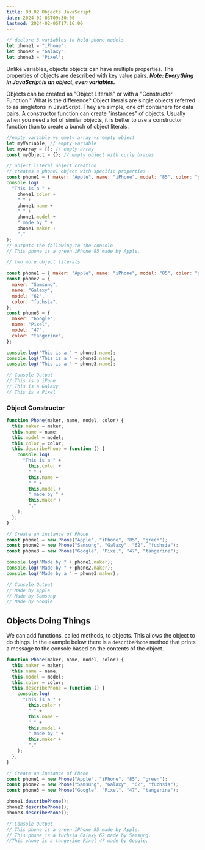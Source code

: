 ```yaml
---
title: 03.02 Objects JavaScript
date: 2024-02-03T09:30:00
lastmod: 2024-02-05T17:16:00
---
```


```javascript
// declare 3 variables to hold phone models
let phone1 = "iPhone";
let phone2 = "Galaxy";
let phone3 = "Pixel";
```

Unlike variables, objects objects can have multiple properties. The properties of objects are described with key value pairs. **_Note: Everything in JavaScript is an object, even variables._**

Objects can be created as "Object Literals" or with a "Constructor Function." What is the difference? Object literals are single objects referred to as singletons in JavaScript. They are simple, one off containers for data pairs. A constructor function can create "instances" of objects. Usually when you need a lot of similar objects, it is better to use a constructor function than to create a bunch of object literals.

```javascript
//empty variable vs empty array vs empty object
let myVariable; // empty variable
let myArray = []; // empty array
const myObject = {}; // empty object with curly braces
```

```js
// object literal object creation
// creates a phone1 object with specific properties
const phone1 = { maker: "Apple", name: "iPhone", model: "85", color: "green" };
console.log(
  "This is a " +
    phone1.color +
    " " +
    phone1.name +
    " " +
    phone1.model +
    " made by " +
    phone1.maker +
    "."
);
// outputs the following to the console
// This phone is a green iPhone 85 made by Apple.
```

```js
// two more object literals

const phone1 = { maker: "Apple", name: "iPhone", model: "85", color: "green" };
const phone2 = {
  maker: "Samsung",
  name: "Galaxy",
  model: "62",
  color: "fuchsia",
};
const phone3 = {
  maker: "Google",
  name: "Pixel",
  model: "47",
  color: "tangerine",
};

console.log("This is a " + phone1.name);
console.log("This is a " + phone2.name);
console.log("This is a " + phone3.name);

// Console Output
// This is a iPone
// This is a Galaxy
// This is a Pixel
```

### Object Constructor

```js
function Phone(maker, name, model, color) {
  this.maker = maker;
  this.name = name;
  this.model = model;
  this.color = color;
  this.describePhone = function () {
    console.log(
      "This is a " +
        this.color +
        " " +
        this.name +
        " " +
        this.model +
        " made by " +
        this.maker +
        "."
    );
  };
}

// Create an instance of Phone
const phone1 = new Phone("Apple", "iPhone", "85", "green");
const phone2 = new Phone("Samsung", "Galaxy", "62", "fuchsia");
const phone3 = new Phone("Google", "Pixel", "47", "tangerine");

console.log("Made by " + phone1.maker);
console.log("Made by " + phone2.maker);
console.log("Made by a " + phone3.maker);

// Console Output
// Made by Apple
// Made by Samsung
// Made by Google
```

## Objects Doing Things

We can add functions, called methods, to objects. This allows the object to do things. In the example below there is a `describePhone` method that prints a message to the console based on the contents of the object.

```js
function Phone(maker, name, model, color) {
  this.maker = maker;
  this.name = name;
  this.model = model;
  this.color = color;
  this.describePhone = function () {
    console.log(
      "This is a " +
        this.color +
        " " +
        this.name +
        " " +
        this.model +
        " made by " +
        this.maker +
        "."
    );
  };
}

// Create an instance of Phone
const phone1 = new Phone("Apple", "iPhone", "85", "green");
const phone2 = new Phone("Samsung", "Galaxy", "62", "fuchsia");
const phone3 = new Phone("Google", "Pixel", "47", "tangerine");

phone1.describePhone();
phone2.describePhone();
phone3.describePhone();

// Console Output
// This phone is a green iPhone 85 made by Apple.
// This phone is a fuchsia Galaxy 62 made by Samsung.
//This phone is a tangerine Pixel 47 made by Google.
```
